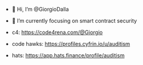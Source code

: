 - 👋 Hi, I’m @GiorgioDalla
- 🌱 I’m currently focusing on smart contract security

  
- c4: https://code4rena.com/@Giorgio
- code hawks: https://profiles.cyfrin.io/u/auditism
- hats: https://app.hats.finance/profile/auditism
<!---
GiorgioDalla/GiorgioDalla is a ✨ special ✨ repository because its `README.md` (this file) appears on your GitHub profile.
You can click the Preview link to take a look at your changes.
--->
